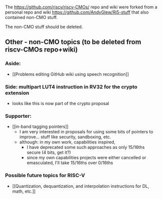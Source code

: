 
The https://github.com/riscv/riscv-CMOs/ repo and wiki 
were forked from a personal repo and wiki
https://github.com/AndyGlew/Ri5-stuff
that also contained non-CMO stuff.

The non-CMO stuff should be deleted.

## Other - non-CMO topics (to be deleted from riscv-CMOs repo+wiki)


### Aside:
   * [[Problems editing GitHub wiki using speech recognition]]


### Side: multipart LUT4 instruction in RV32 for the crypto extension
  * looks like this is now part of the crypto proposal

### Supporter:
* [[in-band tagging pointers]]
   * I am very interested in proposals for using some bits of pointers to improve... stuff like security, sandboxing, etc.
   * although: in my own work, capabilities inspired,
      * I have deprecated some such approaches as only 15/16ths secure (4 bits, get it?)
      * since my own capabilities projects were either cancelled or emasculated, I'll take 15/16ths over 0/16ths

### Possible future topics for RISC-V

* [[Quantization, dequantization, and interpolation instructions  for DL, math, etc.]]
